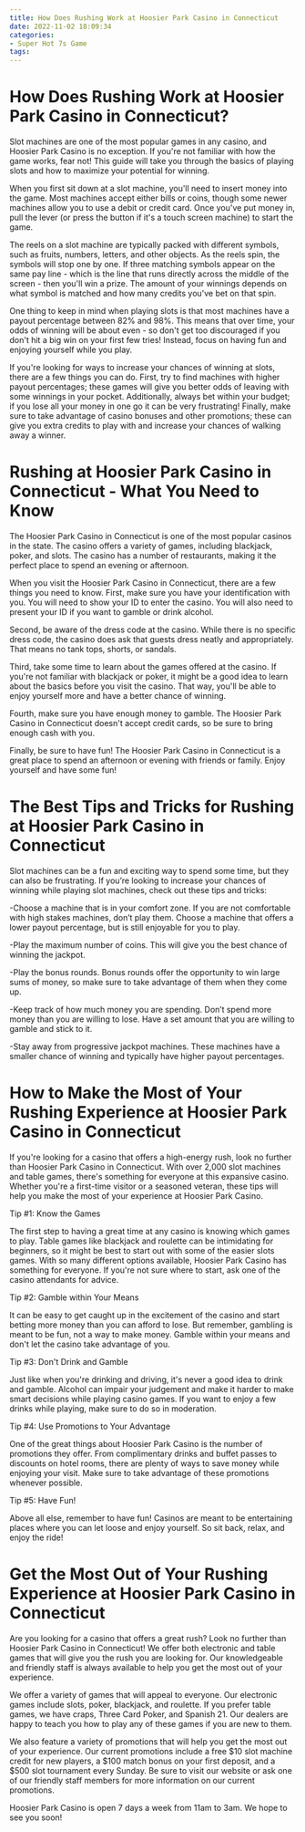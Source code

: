 ```yaml
---
title: How Does Rushing Work at Hoosier Park Casino in Connecticut
date: 2022-11-02 18:09:34
categories:
- Super Hot 7s Game
tags:
---
```



#  How Does Rushing Work at Hoosier Park Casino in Connecticut?

Slot machines are one of the most popular games in any casino, and Hoosier Park Casino is no exception. If you're not familiar with how the game works, fear not! This guide will take you through the basics of playing slots and how to maximize your potential for winning.

When you first sit down at a slot machine, you'll need to insert money into the game. Most machines accept either bills or coins, though some newer machines allow you to use a debit or credit card. Once you've put money in, pull the lever (or press the button if it's a touch screen machine) to start the game.

The reels on a slot machine are typically packed with different symbols, such as fruits, numbers, letters, and other objects. As the reels spin, the symbols will stop one by one. If three matching symbols appear on the same pay line - which is the line that runs directly across the middle of the screen - then you'll win a prize. The amount of your winnings depends on what symbol is matched and how many credits you've bet on that spin.

One thing to keep in mind when playing slots is that most machines have a payout percentage between 82% and 98%. This means that over time, your odds of winning will be about even - so don't get too discouraged if you don't hit a big win on your first few tries! Instead, focus on having fun and enjoying yourself while you play.

If you're looking for ways to increase your chances of winning at slots, there are a few things you can do. First, try to find machines with higher payout percentages; these games will give you better odds of leaving with some winnings in your pocket. Additionally, always bet within your budget; if you lose all your money in one go it can be very frustrating! Finally, make sure to take advantage of casino bonuses and other promotions; these can give you extra credits to play with and increase your chances of walking away a winner.

#  Rushing at Hoosier Park Casino in Connecticut - What You Need to Know

The Hoosier Park Casino in Connecticut is one of the most popular casinos in the state. The casino offers a variety of games, including blackjack, poker, and slots. The casino has a number of restaurants, making it the perfect place to spend an evening or afternoon.

When you visit the Hoosier Park Casino in Connecticut, there are a few things you need to know. First, make sure you have your identification with you. You will need to show your ID to enter the casino. You will also need to present your ID if you want to gamble or drink alcohol.

Second, be aware of the dress code at the casino. While there is no specific dress code, the casino does ask that guests dress neatly and appropriately. That means no tank tops, shorts, or sandals.

Third, take some time to learn about the games offered at the casino. If you're not familiar with blackjack or poker, it might be a good idea to learn about the basics before you visit the casino. That way, you'll be able to enjoy yourself more and have a better chance of winning.

Fourth, make sure you have enough money to gamble. The Hoosier Park Casino in Connecticut doesn't accept credit cards, so be sure to bring enough cash with you.

Finally, be sure to have fun! The Hoosier Park Casino in Connecticut is a great place to spend an afternoon or evening with friends or family. Enjoy yourself and have some fun!

#  The Best Tips and Tricks for Rushing at Hoosier Park Casino in Connecticut

Slot machines can be a fun and exciting way to spend some time, but they can also be frustrating. If you’re looking to increase your chances of winning while playing slot machines, check out these tips and tricks:

-Choose a machine that is in your comfort zone. If you are not comfortable with high stakes machines, don’t play them. Choose a machine that offers a lower payout percentage, but is still enjoyable for you to play.

-Play the maximum number of coins. This will give you the best chance of winning the jackpot.

-Play the bonus rounds. Bonus rounds offer the opportunity to win large sums of money, so make sure to take advantage of them when they come up.

-Keep track of how much money you are spending. Don’t spend more money than you are willing to lose. Have a set amount that you are willing to gamble and stick to it.

-Stay away from progressive jackpot machines. These machines have a smaller chance of winning and typically have higher payout percentages.

#  How to Make the Most of Your Rushing Experience at Hoosier Park Casino in Connecticut

If you're looking for a casino that offers a high-energy rush, look no further than Hoosier Park Casino in Connecticut. With over 2,000 slot machines and table games, there's something for everyone at this expansive casino. Whether you're a first-time visitor or a seasoned veteran, these tips will help you make the most of your experience at Hoosier Park Casino.

Tip #1: Know the Games

The first step to having a great time at any casino is knowing which games to play. Table games like blackjack and roulette can be intimidating for beginners, so it might be best to start out with some of the easier slots games. With so many different options available, Hoosier Park Casino has something for everyone. If you're not sure where to start, ask one of the casino attendants for advice.

Tip #2: Gamble within Your Means

It can be easy to get caught up in the excitement of the casino and start betting more money than you can afford to lose. But remember, gambling is meant to be fun, not a way to make money. Gamble within your means and don't let the casino take advantage of you.

Tip #3: Don't Drink and Gamble

Just like when you're drinking and driving, it's never a good idea to drink and gamble. Alcohol can impair your judgement and make it harder to make smart decisions while playing casino games. If you want to enjoy a few drinks while playing, make sure to do so in moderation.

Tip #4: Use Promotions to Your Advantage

One of the great things about Hoosier Park Casino is the number of promotions they offer. From complimentary drinks and buffet passes to discounts on hotel rooms, there are plenty of ways to save money while enjoying your visit. Make sure to take advantage of these promotions whenever possible.

Tip #5: Have Fun!

Above all else, remember to have fun! Casinos are meant to be entertaining places where you can let loose and enjoy yourself. So sit back, relax, and enjoy the ride!

#  Get the Most Out of Your Rushing Experience at Hoosier Park Casino in Connecticut

Are you looking for a casino that offers a great rush? Look no further than Hoosier Park Casino in Connecticut! We offer both electronic and table games that will give you the rush you are looking for. Our knowledgeable and friendly staff is always available to help you get the most out of your experience.

We offer a variety of games that will appeal to everyone. Our electronic games include slots, poker, blackjack, and roulette. If you prefer table games, we have craps, Three Card Poker, and Spanish 21. Our dealers are happy to teach you how to play any of these games if you are new to them.

We also feature a variety of promotions that will help you get the most out of your experience. Our current promotions include a free $10 slot machine credit for new players, a $100 match bonus on your first deposit, and a $500 slot tournament every Sunday. Be sure to visit our website or ask one of our friendly staff members for more information on our current promotions.

Hoosier Park Casino is open 7 days a week from 11am to 3am. We hope to see you soon!